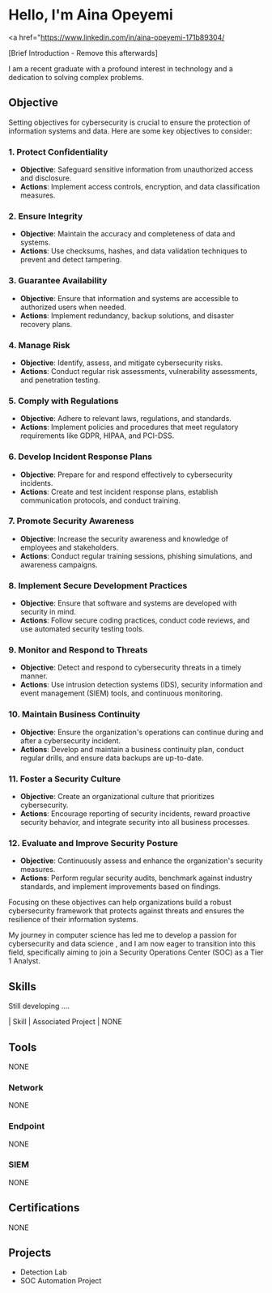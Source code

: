 # Hello, I'm Aina Opeyemi
<a href="https://www.linkedin.com/in/aina-opeyemi-171b89304/

[Brief Introduction - Remove this afterwards]

I am a recent graduate with a profound interest in technology and a dedication to solving complex problems.

## Objective
Setting objectives for cybersecurity is crucial to ensure the protection of information systems and data. Here are some key objectives to consider:

### 1. **Protect Confidentiality**
   - **Objective**: Safeguard sensitive information from unauthorized access and disclosure.
   - **Actions**: Implement access controls, encryption, and data classification measures.

### 2. **Ensure Integrity**
   - **Objective**: Maintain the accuracy and completeness of data and systems.
   - **Actions**: Use checksums, hashes, and data validation techniques to prevent and detect tampering.

### 3. **Guarantee Availability**
   - **Objective**: Ensure that information and systems are accessible to authorized users when needed.
   - **Actions**: Implement redundancy, backup solutions, and disaster recovery plans.

### 4. **Manage Risk**
   - **Objective**: Identify, assess, and mitigate cybersecurity risks.
   - **Actions**: Conduct regular risk assessments, vulnerability assessments, and penetration testing.

### 5. **Comply with Regulations**
   - **Objective**: Adhere to relevant laws, regulations, and standards.
   - **Actions**: Implement policies and procedures that meet regulatory requirements like GDPR, HIPAA, and PCI-DSS.

### 6. **Develop Incident Response Plans**
   - **Objective**: Prepare for and respond effectively to cybersecurity incidents.
   - **Actions**: Create and test incident response plans, establish communication protocols, and conduct training.

### 7. **Promote Security Awareness**
   - **Objective**: Increase the security awareness and knowledge of employees and stakeholders.
   - **Actions**: Conduct regular training sessions, phishing simulations, and awareness campaigns.

### 8. **Implement Secure Development Practices**
   - **Objective**: Ensure that software and systems are developed with security in mind.
   - **Actions**: Follow secure coding practices, conduct code reviews, and use automated security testing tools.

### 9. **Monitor and Respond to Threats**
   - **Objective**: Detect and respond to cybersecurity threats in a timely manner.
   - **Actions**: Use intrusion detection systems (IDS), security information and event management (SIEM) tools, and continuous monitoring.

### 10. **Maintain Business Continuity**
   - **Objective**: Ensure the organization's operations can continue during and after a cybersecurity incident.
   - **Actions**: Develop and maintain a business continuity plan, conduct regular drills, and ensure data backups are up-to-date.

### 11. **Foster a Security Culture**
   - **Objective**: Create an organizational culture that prioritizes cybersecurity.
   - **Actions**: Encourage reporting of security incidents, reward proactive security behavior, and integrate security into all business processes.

### 12. **Evaluate and Improve Security Posture**
   - **Objective**: Continuously assess and enhance the organization's security measures.
   - **Actions**: Perform regular security audits, benchmark against industry standards, and implement improvements based on findings.

Focusing on these objectives can help organizations build a robust cybersecurity framework that protects against threats and ensures the resilience of their information systems.

My journey in computer science has led me to develop a passion for cybersecurity and data science , and I am now eager to transition into this field, specifically aiming to join a Security Operations Center (SOC) as a Tier 1 Analyst.

## Skills
Still developing ....

| Skill                                         | Associated Project         |
NONE
## Tools
NONE

### Network
NONE

### Endpoint
NONE

### SIEM
NONE

## Certifications
NONE

## Projects
- Detection Lab
- SOC Automation Project
